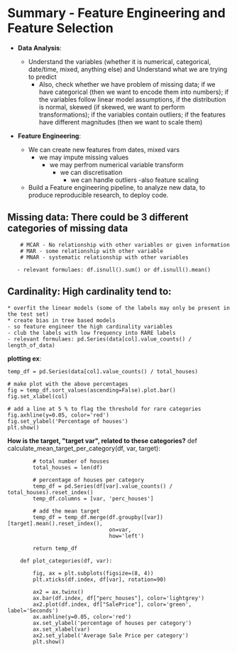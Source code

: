 # Summary - Feature Engineering and Feature Selection
* **Data Analysis**: 
    - Understand the variables (whether it is numerical, categorical, date/time, mixed, anything else) and Understand what we are trying to predict
        -  Also, check whether we have problem of missing data; if we have categorical (then we want to encode them into numbers); if the variables follow linear model assumptions, if the distribution is normal, skewed (if skewed, we want to perform transformations); if the variables contain outliers; if the features have different magnitudes (then we want to scale them)
    
*  **Feature Engineering**: 
    - We can create new features from dates, mixed vars
        -   we may impute missing values
            - we may perfrom numerical variable transform  
                -  we can discretisation
                    - we can handle outliers
                        -also feature scaling
    - Build a Feature engineering pipeline, to analyze new data, to produce reproducible research, to deploy code.


 ## Missing data: There could be 3 different categories of missing data
        # MCAR - No relationship with other variables or given information
        # MAR - some relationship with other variable
        # MNAR - systematic relationship with other variables

       - relevant formulaes: df.isnull().sum() or df.isnull().mean()

## Cardinality: High cardinality tend to:
    * overfit the linear models (some of the labels may only be present in the test set)
    * create bias in tree based models 
    - so feature engineer the high cardinality variables
    - club the labels with low frequency into RARE labels
    - relevant formulaes: pd.Series(data[col].value_counts() / length_of_data)

**plotting ex**:

    temp_df = pd.Series(data[col].value_counts() / total_houses)

    # make plot with the above percentages
    fig = temp_df.sort_values(ascending=False).plot.bar()
    fig.set_xlabel(col)

    # add a line at 5 % to flag the threshold for rare categories
    fig.axhline(y=0.05, color='red')
    fig.set_ylabel('Percentage of houses')
    plt.show()

**How is the target, "target var", related to these categories?**
        def calculate_mean_target_per_category(df, var, target):

            # total number of houses
            total_houses = len(df)

            # percentage of houses per category
            temp_df = pd.Series(df[var].value_counts() / total_houses).reset_index()
            temp_df.columns = [var, 'perc_houses']

            # add the mean target
            temp_df = temp_df.merge(df.groupby([var])[target].mean().reset_index(),
                                    on=var,
                                    how='left')

            return temp_df

        def plot_categories(df, var):
            
            fig, ax = plt.subplots(figsize=(8, 4))
            plt.xticks(df.index, df[var], rotation=90)

            ax2 = ax.twinx()
            ax.bar(df.index, df["perc_houses"], color='lightgrey')
            ax2.plot(df.index, df["SalePrice"], color='green', label='Seconds')
            ax.axhline(y=0.05, color='red')
            ax.set_ylabel('percentage of houses per category')
            ax.set_xlabel(var)
            ax2.set_ylabel('Average Sale Price per category')
            plt.show()

